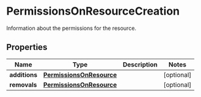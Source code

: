 

# PermissionsOnResourceCreation

Information about the permissions for the resource.

## Properties

| Name | Type | Description | Notes |
|------------ | ------------- | ------------- | -------------|
|**additions** | [**PermissionsOnResource**](PermissionsOnResource.md) |  |  [optional] |
|**removals** | [**PermissionsOnResource**](PermissionsOnResource.md) |  |  [optional] |




